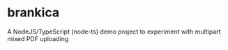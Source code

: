 # brankica
A NodeJS/TypeScript (node-ts) demo project to experiment with multipart mixed PDF uploading
